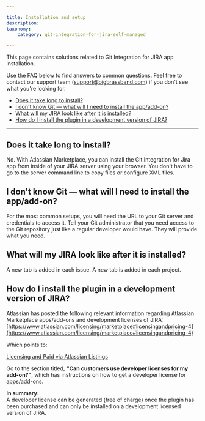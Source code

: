 ```yaml
---

title: Installation and setup
description:
taxonomy:
    category: git-integration-for-jira-self-managed

---
```

This page contains solutions related to Git Integration for JIRA app installation.

Use the FAQ below to find answers to common questions. Feel free to contact our support team ([support@bigbrassband.com](mailto:support@bigbrassband.com?subject=Installation%20issue%20-)) if you don't see what you're looking for.

- [Does it take long to install?](#does-it-take-long-to-install)
- [I don't know Git — what will I need to install the app/add-on?](#i-dont-know-git--what-will-i-need-to-install-the-appadd-on)
- [What will my JIRA look like after it is installed?](#what-will-my-jira-look-like-after-it-is-installed)
- [How do I install the plugin in a development version of JIRA?](#how-do-i-install-the-plugin-in-a-development-version-of-jira)

* * *

## Does it take long to install?

No. With Atlassian Marketplace, you can install the Git Integration for Jira app from inside of your JIRA server using your browser. You don't have to go to the server command line to copy files or configure XML files.

## I don't know Git — what will I need to install the app/add-on?

For the most common setups, you will need the URL to your Git server and credentials to access it. Tell your Git administrator that you need access to the Git repository just like a regular developer would have. They will provide what you need.

## What will my JIRA look like after it is installed?

A new tab is added in each issue. A new tab is added in each project.

## How do I install the plugin in a development version of JIRA?

Atlassian has posted the following relevant information regarding Atlassian Marketplace apps/add-ons and development licenses of JIRA: [https://www.atlassian.com/licensing/marketplace#licensingandpricing-4](https://www.atlassian.com/licensing/marketplace#licensingandpricing-4)

Which points to:

[Licensing and Paid via Atlassian Listings](https://developer.atlassian.com/market/add-on-licensing-for-developers/licensing-and-paid-via-atlassian-listings)

Go to the section titled, **"Can customers use developer licenses for my add-on?"**, which has instructions on how to get a developer license for apps/add-ons.

<div class="bbb-callout bbb--info">
    <div class="irow">
    <div class="ilogobox">
        <span class="logoimg"></span>
    </div>
    <div class="imsgbox">
        <b>In summary:</b><br>
        A developer license can be generated (free of charge) once the plugin has been purchased and can only be installed on a development licensed version of JIRA.
    </div>
    </div>
</div>

